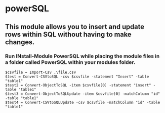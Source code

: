 # powerSQL
## This module allows you to insert and update rows within SQL without having to make changes.
### Run INstall-Module PowerSQL while placing the module files in a folder called PowerSQL within your modules folder.
```
$csvfile = Import-Csv .\file.csv
$test = Convert-CSVtoSQL -csv $csvfile -statement "Insert" -table "table1"
$test2 = Convert-ObjectToSQL -item $csvfile[0] -statement "insert" -table "table1"
$test3 = Convert-ObjectToSQLUpdate -item $csvfile[0] -matchColumn "id" -table "table1"
$test4 = Convert-CSVtoSQLUpdate -csv $csvfile -matchColumn "id" -table "table1"
```
